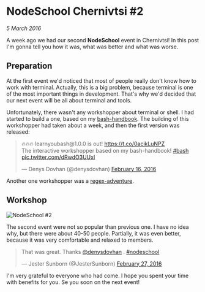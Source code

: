 # NodeSchool Chernivtsi #2

_5 March 2016_

A week ago we had our second **NodeSchool** event in Chernivtsi! In this post I'm gonna tell you how it was, what was better and what was worse.

## Preparation

At the first event we'd noticed that most of people really don't know how to work with terminal. Actually, this is a big problem, because terminal is one of the most important things in development. That's why we'd decided that our next event will be all about terminal and tools.

Unfortunately, there wasn't any workshopper about terminal or shell. I had started to build a one, based on my [bash-handbook][bash-handbook]. The building of this workshopper had taken about a week, and then the first version was released:

<blockquote class="twitter-tweet tw-align-center" data-lang="en"><p lang="en" dir="ltr">🔥🔥🔥 learnyoubash@1.0.0 is out! <a href="https://t.co/0acikLuNPZ">https://t.co/0acikLuNPZ</a> <br>The interactive workshopper based on my bash-handbook! <a href="https://twitter.com/hashtag/bash?src=hash">#bash</a> <a href="https://t.co/dRwdO3UUxl">pic.twitter.com/dRwdO3UUxl</a></p>&mdash; Denys Dovhan (@denysdovhan) <a href="https://twitter.com/denysdovhan/status/699648267597041665">February 16, 2016</a></blockquote>
<script async src="//platform.twitter.com/widgets.js" charset="utf-8"></script>

Another one workshopper was a [regex-adventure](regex-adventure).

## Workshop

![NodeSchool #2](https://pbs.twimg.com/media/CcOh5mvW4AA4QIW.jpg)

The second event were not so popular than previous one. I have no idea why, but there were about 40-50 people. Partially, it was even better, because it was very comfortable and relaxed to members.

<blockquote class="twitter-tweet" data-lang="en"><p lang="en" dir="ltr">That was great. Thanks <a href="https://twitter.com/denysdovhan">@denysdovhan</a> . <a href="https://twitter.com/hashtag/nodeschool?src=hash">#nodeschool</a></p>&mdash; Jester Sunborn (@JesterSunborn) <a href="https://twitter.com/JesterSunborn/status/703621100320718848">February 27, 2016</a></blockquote>
<script async src="//platform.twitter.com/widgets.js" charset="utf-8"></script>

I'm very grateful to everyone who had come. I hope you spent your time with benefits for you. Se you soon on the next event!

<!-- References -->

[bash-handbook]: https://git.io/bash-handbook
[regex-adventure]: https://git.io/learnyoubash
